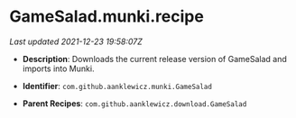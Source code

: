 # GameSalad.munki.recipe

_Last updated 2021-12-23 19:58:07Z_

- **Description**: Downloads the current release version of GameSalad and imports into Munki.

- **Identifier**: `com.github.aanklewicz.munki.GameSalad`

- **Parent Recipes**: `com.github.aanklewicz.download.GameSalad`